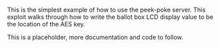 This is the simplest example of how to use the peek-poke server. This exploit walks through how to write the ballot box LCD display value to be the location of the AES key.

This is a placeholder, more documentation and code to follow. 